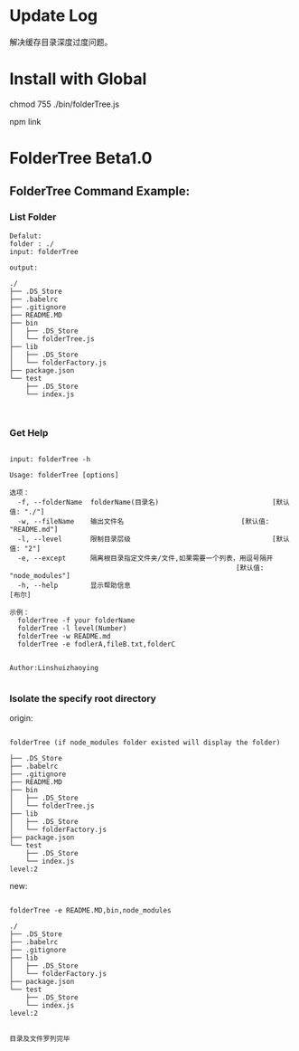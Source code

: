 # Update Log
解决缓存目录深度过度问题。

# Install with Global

chmod 755 ./bin/folderTree.js

npm link


# FolderTree Beta1.0

## FolderTree Command Example:

### List Folder

```
Defalut:  
folder : ./
input: folderTree

output:

./
├── .DS_Store
├── .babelrc
├── .gitignore
├── README.MD
├── bin
│   ├── .DS_Store
│   └── folderTree.js
├── lib
│   ├── .DS_Store
│   └── folderFactory.js
├── package.json
└── test
    ├── .DS_Store
    └── index.js



```


### Get Help

```

input: folderTree -h

Usage: folderTree [options]

选项：
  -f, --folderName  folderName(目录名)                            [默认值: "./"]
  -w, --fileName    输出文件名                             [默认值: "README.md"]
  -l, --level       限制目录层级                                   [默认值: "2"]
  -e, --except      隔离根目录指定文件夹/文件,如果需要一个列表，用逗号隔开
                                                        [默认值: "node_modules"]
  -h, --help        显示帮助信息                                          [布尔]

示例：
  folderTree -f your folderName
  folderTree -l level(Number)
  folderTree -w README.md
  folderTree -e fodlerA,fileB.txt,folderC


Author:Linshuizhaoying


```

### Isolate the specify root directory
origin:

```

folderTree (if node_modules folder existed will display the folder)

├── .DS_Store
├── .babelrc
├── .gitignore
├── README.MD
├── bin
│   ├── .DS_Store
│   └── folderTree.js
├── lib
│   ├── .DS_Store
│   └── folderFactory.js
├── package.json
└── test
    ├── .DS_Store
    └── index.js
level:2

```

new:

```

folderTree -e README.MD,bin,node_modules

./
├── .DS_Store
├── .babelrc
├── .gitignore
├── lib
│   ├── .DS_Store
│   └── folderFactory.js
├── package.json
└── test
    ├── .DS_Store
    └── index.js
level:2


目录及文件罗列完毕

```

